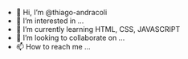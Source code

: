 - 👋 Hi, I’m @thiago-andracoli
- 👀 I’m interested in ...
- 🌱 I’m currently learning HTML, CSS, JAVASCRIPT
- 💞️ I’m looking to collaborate on ...
- 📫 How to reach me ...

